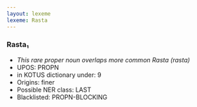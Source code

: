 ```yaml
---
layout: lexeme
lexeme: Rasta
---
```


###  Rasta₁

* _This rare proper noun overlaps more common *Rasta* (rasta)_
* UPOS:  PROPN
* in KOTUS dictionary under:  9
* Origins: finer 
* Possible NER class:  LAST
* Blacklisted:  PROPN-BLOCKING


